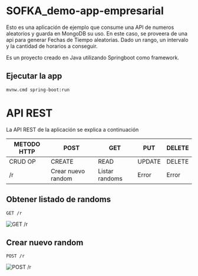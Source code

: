 # SOFKA_demo-app-empresarial

Esto es una aplicación de ejemplo que consume una API de numeros aleatorios y guarda en MongoDB su uso.
En este caso, se proveera de una api para generar Fechas de Tiempo aleatorias.
Dado un rango, un intervalo y la cantidad de horarios a conseguir.

Es un proyecto creado en Java utilizando Springboot como framework.

## Ejecutar la app

    mvnw.cmd spring-boot:run

# API REST

La API REST de la aplicación se explica a continuación

| METODO HTTP | POST            | GET         | PUT         | DELETE |
| ----------- | --------------- | ----------- | ----------- | ------ |
| CRUD OP     | CREATE          | READ        | UPDATE      | DELETE |
| /r       | Crear nuevo random | Listar randoms   | Error | Error |

## Obtener listado de randoms

`GET /r`

![GET /r](src/main/resources/images/getRandoms.jpg)

## Crear nuevo random

`POST /r`

![POST /r](src/main/resources/images/postRandom.jpg)